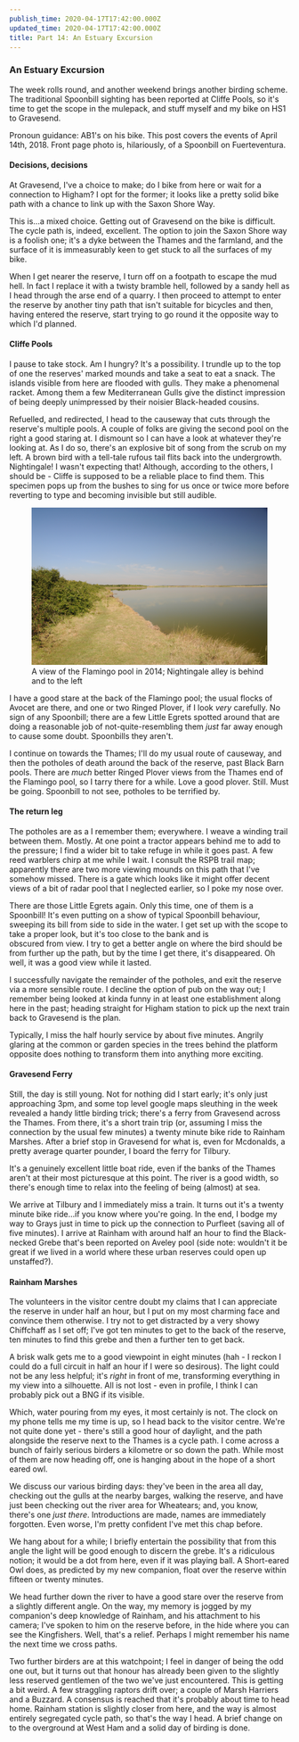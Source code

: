 ```yaml
---
publish_time: 2020-04-17T17:42:00.000Z
updated_time: 2020-04-17T17:42:00.000Z
title: Part 14: An Estuary Excursion
---
```


### An Estuary Excursion

The week rolls round, and another weekend brings another birding
scheme. The traditional Spoonbill sighting has been reported at Cliffe
Pools, so it's time to get the scope in the mulepack, and stuff myself
and my bike on HS1 to Gravesend. 

Pronoun guidance: AB1's on his bike. This post covers the events of April 
14th, 2018. Front page photo is, hilariously, of a Spoonbill on Fuerteventura.

#### Decisions, decisions

At Gravesend, I've a choice to make; do I bike from here or wait for a 
connection to Higham? I opt for the former; it looks like a pretty solid bike
path with a chance to link up with the Saxon Shore Way.

This is...a mixed choice. Getting out of Gravesend on the bike is
difficult. The cycle path is, indeed, excellent. The option to join
the Saxon Shore way is a foolish one; it's a dyke between the Thames
and the farmland, and the surface of it is immeasurably keen to get
stuck to all the surfaces of my bike. 

When I get nearer the reserve, I turn off on a footpath to escape the
mud hell. In fact I replace it with a twisty bramble hell, followed by
a sandy hell as I head through the arse end of a quarry. I then
proceed to attempt to enter the reserve by another tiny path that
isn't suitable for bicycles and then, having entered the reserve,
start trying to go round it the opposite way to which I'd planned.

#### Cliffe Pools

I pause to take stock. Am I hungry? It's a possibility. I trundle up
to the top of one the reserves' marked mounds and take a seat to eat a
snack. The islands visible from here are flooded with gulls. They make
a phenomenal racket. Among them a few Mediterranean Gulls give the distinct
impression of being deeply unimpressed by their noisier Black-headed cousins.

Refuelled, and redirected, I head to the causeway that cuts through
the reserve's multiple pools. A couple of folks are giving the second
pool on the right a good staring at. I dismount so I can have a look
at whatever they're looking at. As I do so, there's an explosive bit
of song from the scrub on my left. A brown bird with a tell-tale
rufous tail flits back into the undergrowth. Nightingale! I wasn't
expecting that! Although, according to the others, I should be -
Cliffe is supposed to be a reliable place to find them. This specimen
pops up from the bushes to sing for us once or twice more before
reverting to type and becoming invisible but still audible.

<figure class="figure">
  <img
    src="14-cliffe-pool.png"
    class="figure-img img-fluid rounded"
    alt="A view of the Flamingo pool in 2014; Nightingale alley is behind and
     to the left"/>
  <figcaption class="figure-caption text-center">
    A view of the Flamingo pool in 2014; Nightingale alley is behind and to the left
  </figcaption>
</figure>

I have a good stare at the back of the Flamingo pool; the usual flocks
of Avocet are there, and one or two Ringed Plover, if I look _very_
carefully. No sign of any Spoonbill; there are a few Little Egrets
spotted around that are doing a reasonable job of not-quite-resembling
them _just_ far away enough to cause some doubt. Spoonbills they
aren't.

I continue on towards the Thames; I'll do my usual route of causeway,
and then the potholes of death around the back of the reserve, past
Black Barn pools. There are _much_ better Ringed Plover views from the
Thames end of the Flamingo pool, so I tarry there for a while. Love a
good plover. Still. Must be going. Spoonbill to not see, potholes to
be terrified by.

#### The return leg

The potholes are as a I remember them; everywhere. I weave a winding trail 
between them. Mostly. At one point a tractor appears behind me to add to the 
pressure; I find a wider bit to take refuge in while it goes past. A few reed
warblers chirp at me while I wait. I consult the RSPB trail map; apparently 
there are two more viewing mounds on this path that I've somehow missed. 
There is a gate which looks like it might offer decent views of a bit of radar
pool that I neglected earlier, so I poke my nose over.

There are those Little Egrets again. Only this time, one of them is a
Spoonbill! It's even putting on a show of typical Spoonbill behaviour,
sweeping its bill from side to side in the water. I get set up with
the scope to take a proper look, but it's too close to the bank and is  
obscured from view. I try to get a better angle on where the bird should be 
from further up the path, but by the time I get there, it's disappeared. Oh 
well, it was a good view while it lasted.

I successfully navigate the remainder of the potholes, and exit the
reserve via a more sensible route. I decline the option of pub on the
way out; I remember being looked at kinda funny in at least one
establishment along here in the past; heading straight for Higham
station to pick up the next train back to Gravesend is the
plan.

Typically, I miss the half hourly service by about five
minutes. Angrily glaring at the common or garden species in the trees
behind the platform opposite does nothing to transform them into
anything more exciting.

#### Gravesend Ferry

Still, the day is still young. Not for nothing did I start early; it's
only just approaching 3pm, and some top level google maps sleuthing in
the week revealed a handy little birding trick; there's a ferry from
Gravesend across the Thames. From there, it's a short train trip (or,
assuming I miss the connection by the usual few minutes) a twenty
minute bike ride to Rainham Marshes. After a brief stop in Gravesend
for what is, even for Mcdonalds, a pretty average quarter pounder, I
board the ferry for Tilbury.

It's a genuinely excellent little boat ride, even if the banks of the
Thames aren't at their most picturesque at this point. The river is a
good width, so there's enough time to relax into the feeling of being
(almost) at sea.

We arrive at Tilbury and I immediately miss a train. It turns out it's
a twenty minute bike ride...if you know where you're going. In the
end, I bodge my way to Grays just in time to pick up the connection to
Purfleet (saving all of five minutes). I arrive at Rainham with around
half an hour to find the Black-necked Grebe that's been reported on
Aveley pool (side note: wouldn't it be great if we lived in a world
where these urban reserves could open up unstaffed?).

#### Rainham Marshes

The volunteers in the visitor centre doubt my claims that I can
appreciate the reserve in under half an hour, but I put on my most
charming face and convince them otherwise. I try not to get distracted
by a very showy Chiffchaff as I set off; I've got ten minutes to get
to the back of the reserve, ten minutes to find this grebe and then a
further ten to get back.

A brisk walk gets me to a good viewpoint in eight minutes (hah - I
reckon I could do a full circuit in half an hour if I were so
desirous). The light could not be any less helpful; it's _right_ in
front of me, transforming everything in my view into a silhouette. All
is not lost - even in profile, I think I can probably pick out a BNG
if its visible.

Which, water pouring from my eyes, it most certainly is not. The clock
on my phone tells me my time is up, so I head back to the visitor
centre. We're not quite done yet - there's still a good hour of
daylight, and the path alongside the reserve next to the Thames is a
cycle path. I come across a bunch of fairly serious birders a
kilometre or so down the path. While most of them are now heading off,
one is hanging about in the hope of a short eared owl.

We discuss our various birding days: they've been in the area all day,
checking out the gulls at the nearby barges, walking the reserve, and
have just been checking out the river area for Wheatears; and, you know,  
there's one _just there_. Introductions are made, names are immediately
forgotten. Even worse, I'm pretty confident I've met this chap before.

We hang about for a while; I briefly entertain the possibility that
from this angle the light will be good enough to discern the
grebe. It's a ridiculous notion; it would be a dot from here, even if
it was playing ball. A Short-eared Owl does, as predicted by my new
companion, float over the reserve within fifteen or twenty minutes.

We head further down the river to have a good stare over the reserve
from a slightly different angle. On the way, my memory is jogged by my
companion's deep knowledge of Rainham, and his attachment to his
camera; I've spoken to him on the reserve before, in the hide where
you can see the Kingfishers. Well, that's a relief. Perhaps I might
remember his name the next time we cross paths.

Two further birders are at this watchpoint; I feel in danger of being
the odd one out, but it turns out that honour has already been given
to the slightly less reserved gentlemen of the two we've just
encountered. This is getting a bit weird. A few straggling raptors
drift over; a couple of Marsh Harriers and a Buzzard. A consensus is
reached that it's probably about time to head home. Rainham station is
slightly closer from here, and the way is almost entirely segregated
cycle path, so that's the way I head. A brief change on to the
overground at West Ham and a solid day of birding is done.